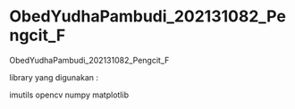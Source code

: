 # ObedYudhaPambudi_202131082_Pengcit_F
ObedYudhaPambudi_202131082_Pengcit_F

library yang digunakan :

imutils
opencv
numpy
matplotlib
